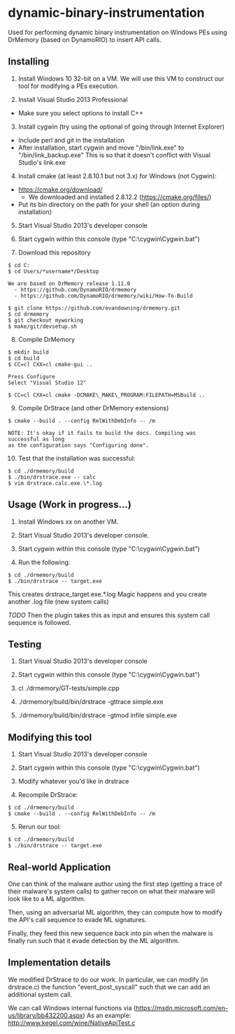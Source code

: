# dynamic-binary-instrumentation
Used for performing dynamic binary instrumentation on Windows PEs using DrMemory (based on DynamoRIO) to insert API calls.

## Installing
1) Install Windows 10 32-bit on a VM.
   We will use this VM to construct our tool for modifying a PEs execution.

2) Install Visual Studio 2013 Professional
  - Make sure you select options to install C++

3) Install cygwin (try using the optional of going through Internet Explorer)
  - Include perl and git in the installation
  - After installation, start cygwin and move "/bin/link.exe" to "/bin/link\_backup.exe"
    This is so that it doesn't conflict with Visual Studio's link.exe

4) Install cmake (at least 2.8.10.1 but not 3.x) for Windows (not Cygwin):
  - https://cmake.org/download/
    - We downloaded and installed 2.8.12.2 (https://cmake.org/files/)
  - Put its bin directory on the path for your shell (an option during installation)

5) Start Visual Studio 2013's developer console

6) Start cygwin within this console (type "C:\cygwin\Cygwin.bat")

7) Download this repository
```
$ cd C:
$ cd Users/*username*/Desktop

We are based on DrMemory release 1.11.0
  - https://github.com/DynamoRIO/drmemory
  - https://github.com/DynamoRIO/drmemory/wiki/How-To-Build

$ git clone https://github.com/evandowning/drmemory.git
$ cd drmemory
$ git checkout myworking
$ make/git/devsetup.sh
```

8) Compile DrMemory
```
$ mkdir build
$ cd build
$ CC=cl CXX=cl cmake-gui ..

Press Configure
Select "Visual Studio 12"

$ CC=cl CXX=cl cmake -DCMAKE\_MAKE\_PROGRAM:FILEPATH=MSBuild ..
```

9) Compile DrStrace (and other DrMemory extensions)
```
$ cmake --build . --config RelWithDebInfo -- /m

NOTE: It's okay if it fails to build the docs. Compiling was successful as long
as the configuration says "Configuring done".
```

10) Test that the installation was successful:
```
$ cd ./drmemory/build
$ ./bin/drstrace.exe -- calc
$ vim drstrace.calc.exe.\*.log
```

## Usage (Work in progress...)
1) Install Windows xx on another VM.

2) Start Visual Studio 2013's developer console.

3) Start cygwin within this console (type "C:\cygwin\Cygwin.bat")

4) Run the following:
```
$ cd ./drmemory/build
$ ./bin/drstrace -- target.exe
```

This creates drstrace\_target.exe.\*.log
Magic happens and you create another .log file (new system calls)

*TODO*
Then the plugin takes this as input and ensures this system call sequence is
followed.

## Testing
1) Start Visual Studio 2013's developer console

2) Start cygwin within this console (type "C:\cygwin\Cygwin.bat")

3) cl ./drmemory/GT-tests/simple.cpp

4) ./drmemory/build/bin/drstrace -gttrace simple.exe

5) ./drmemory/build/bin/drstrace -gtmod infile simple.exe

## Modifying this tool
1) Start Visual Studio 2013's developer console

2) Start cygwin within this console (type "C:\cygwin\Cygwin.bat")

3) Modify whatever you'd like in drstrace

4) Recompile DrStrace:
```
$ cd ./drmemory/build
$ cmake --build . --config RelWithDebInfo -- /m
```

5) Rerun our tool:
```
$ cd ./drmemory/build
$ ./bin/drstrace -- target.exe
```

## Real-world Application
One can think of the malware author using the first step (getting a trace
of their malware's system calls) to gather recon on what their malware will
look like to a ML algorithm.

Then, using an adversarial ML algorithm, they can compute how to modify the
API's call sequence to evade ML signatures.

Finally, they feed this new sequence back into pin when the malware is finally
run such that it evade detection by the ML algorithm.

## Implementation details
We modified DrStrace to do our work.
In particular, we can modify (in drstrace.c) the function "event_post_syscall"
such that we can add an additional system call.

We can call Windows internal functions via (https://msdn.microsoft.com/en-us/library/bb432200.aspx)
As an example: http://www.kegel.com/wine/NativeApiTest.c
